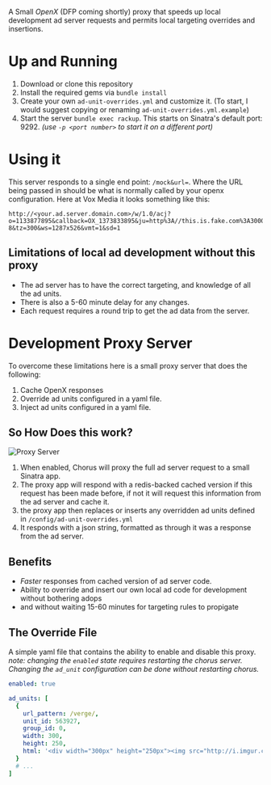 A Small _OpenX_ (DFP coming shortly) proxy that speeds up local development ad server requests and permits local targeting overrides and insertions.



# Up and Running

1. Download or clone this repository
2. Install the required gems via `bundle install`
3. Create your own `ad-unit-overrides.yml` and customize it. (To start, I would suggest copying or renaming `ad-unit-overrides.yml.example`)
4. Start the server `bundle exec rackup`. This starts on Sinatra's default port: 9292. _(use `-p <port number>` to start it on a different port)_

# Using it

This server responds to a single end point: `/mock&url=`. Where the URL being passed in should be what is normally called by your openx configuration. Here at Vox Media it looks something like this:

```
http://<your.ad.server.domain.com>/w/1.0/acj?o=1133877895&callback=OX_1373833895&ju=http%3A//this.is.fake.com%3A3000/&jr=&tid=16&pgid=13822&auid=561878%2C564363%2C463317%2C304996&c.browser_width=xlarge&res=1920x1200x24&plg=swf%2Csl%2Cqt%2Cshk%2Cpm&ch=UTF-8&tz=300&ws=1287x526&vmt=1&sd=1
```


## Limitations of local ad development without this proxy

* The ad server has to have the correct targeting, and knowledge of all the ad units.
* There is also a 5-60 minute delay for any changes.
* Each request requires a round trip to get the ad data from the server.


# Development Proxy Server

To overcome these limitations here is a small proxy server that does the following:

1. Cache OpenX responses
2. Override ad units configured in a yaml file.
3. Inject ad units configured in a yaml file.

## So How Does this work?

![Proxy Server](http://i.imgur.com/ZdoKD2q.png)

1. When enabled, Chorus will proxy the full ad server request to a small Sinatra app.
2. The proxy app will respond with a redis-backed cached version if this request has been made before, if not it will request this information from the ad server and cache it.
3. the proxy app then replaces or inserts any overridden ad units defined in `/config/ad-unit-overrides.yml`
4. It responds with a json string, formatted as through it was a response from the ad server.

## Benefits

* _Faster_ responses from cached version of ad server code.
* Ability to override and insert our own local ad code for development without bothering adops
* and without waiting 15-60 minutes for targeting rules to propigate

## The Override File

A simple yaml file that contains the ability to enable and disable this proxy. _note: changing the `enabled` state requires restarting the chorus server. Changing the `ad_unit` configuration can be done without restarting chorus._

```yaml
enabled: true

ad_units: [
  {
    url_pattern: /verge/,
    unit_id: 563927,
    group_id: 0,
    width: 300,
    height: 250,
    html: '<div width="300px" height="250px"><img src="http://i.imgur.com/OsM2GBy.png"/></div>'
  }
  # ...
]
```

